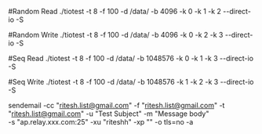 #Random Read
./tiotest -t 8 -f 100 -d /data/ -b 4096 -k 0 -k 1 -k 2 --direct-io -S
 
#Random Write
./tiotest -t 8 -f 100 -d /data/ -b 4096 -k 0 -k 2 -k 3 --direct-io -S
 
#Seq Read
./tiotest -t 8 -f 100 -d /data/ -b 1048576 -k 0 -k 1 -k 3 --direct-io -S
 
#Seq Write
./tiotest -t 8 -f 100 -d /data/ -b 1048576 -k 1 -k 2 -k 3 --direct-io -S


sendemail -cc "ritesh.list@gmail.com" -f "ritesh.list@gmail.com" -t "ritesh.list@gmail.com" -u "Test Subject" -m "Message body" \
-s "ap.relay.xxx.com:25" -xu "riteshh" -xp "<Password>" -o tls=no -a <attachment path of file>
